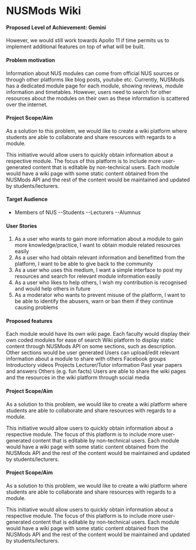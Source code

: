 NUSMods Wiki
==

#### Proposed Level of Achievement: Gemini

However, we would still work towards Apollo 11 if time permits us to implement additional features on top of what will be built.

#### Problem motivation

Information about NUS modules can come from official NUS sources or through other platforms like blog posts, youtube etc. Currently, NUSMods has a dedicated module page for each module, showing reviews, module information and timetables. However, users need to search for other resources about the modules on their own as these information is scattered over the internet.

#### Project Scope/Aim

As a solution to this problem, we would like to create a wiki platform where students are able to collaborate and share resources with regards to a module.

This initiative would allow users to quickly obtain information about a respective module. The focus of this platform is to include more user-generated content that is editable by non-technical users. Each module would have a wiki page with some static content obtained from the NUSMods API and the rest of the content would be maintained and updated by students/lecturers.

#### Target Audience

- Members of NUS
--Students
--Lecturers
--Alumnus


#### User Stories

1) As a user who wants to gain more information about a module to gain more knowledge/practice, I want to obtain module related resources easily
2) As a user who had obtain relevant information and benefitted from the platform, I want to be able to give back to the community
3) As a user who uses this medium, I want a simple interface to post my resources and search for relevant module information easily
4) As a user who likes to help others, I wish my contribution is recognised and would help others in future
5) As a moderator who wants to prevent misuse of the platform, I want to be able to identify the abusers, warn or ban them if they continue causing problems

#### Proposed features

Each module would have its own wiki page. Each faculty would display their own coded modules for ease of search
Wiki platform to display static content through NUSMods API on some sections, such as description. Other sections would be user generated
Users can upload/edit relevant information about a module to share with others
Facebook groups
Introductory videos
Projects
Lecturer/Tutor information
Past year papers and answers
Others  (e.g. fun facts)
Users are able to share the wiki pages and the resources in the wiki platform through social media

#### Project Scope/Aim

As a solution to this problem, we would like to create a wiki platform where students are able to collaborate and share resources with regards to a module.

This initiative would allow users to quickly obtain information about a respective module. The focus of this platform is to include more user-generated content that is editable by non-technical users. Each module would have a wiki page with some static content obtained from the NUSMods API and the rest of the content would be maintained and updated by students/lecturers.

#### Project Scope/Aim

As a solution to this problem, we would like to create a wiki platform where students are able to collaborate and share resources with regards to a module.

This initiative would allow users to quickly obtain information about a respective module. The focus of this platform is to include more user-generated content that is editable by non-technical users. Each module would have a wiki page with some static content obtained from the NUSMods API and the rest of the content would be maintained and updated by students/lecturers.

